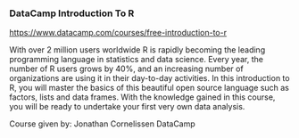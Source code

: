 ### DataCamp Introduction To R

https://www.datacamp.com/courses/free-introduction-to-r


With over 2 million users worldwide R is rapidly becoming the leading programming language in statistics and data science. Every year, the number of R users grows by 40%, and an increasing number of organizations are using it in their day-to-day activities.
In this introduction to R, you will master the basics of this beautiful open source language such as factors, lists and data frames. With the knowledge gained in this course, you will be ready to undertake your first very own data analysis.


Course given by:
Jonathan Cornelissen
DataCamp

